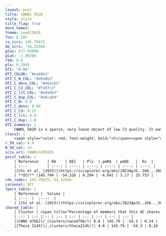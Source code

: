 ```yaml
---
layout: post
title: CWWDL 5026
style: style
title_flag: true
more_names: 
fname: cwwdl5026
fov: 0.297
ra_icrs: 145.79415
de_icrs: -54.32566
glon: 277.65098
glat: -1.00766
r50: 8.9
plx: 0.2945
UTI: "0.06"
UTI_COLOR: "#eab0b3"
UTI_C_N_COL: "#e0a6b3"
UTI_C_dens_COL: "#e6acb3"
UTI_C_C3_COL: "#fdd7c3"
UTI_C_lit_COL: "#e0a6b3"
UTI_C_dup_COL: "#a6cab9"
UTI_C_N: 0.0
UTI_C_dens: 0.04
UTI_C_C3: 0.25
UTI_C_lit: 0.0
UTI_C_dup: 1.0
UTI_summary: |
    CWWDL 5026 is a sparse, very loose object of low C3 quality. It was recently reported in the literature. This object shares a very small percentage of members with 2 later reported entries.<br><br><span style="color: #99180f; font-weight: bold;">Warning: </span>contains less than 25 stars with <i>P>0.5</i> estimated.
class3: |
    <span style="color: red; font-weight: bold;">C</span><span style="color: red; font-weight: bold;">C</span>
r_50_val: 8.9
N_50_val: 15
scix_url: CWWDL%205026
posit_table: |
    | Reference    | RA    | DEC   | Plx  | pmRA  | pmDE   |  Rv  |
    | :---         | :---: | :---: | :---: | :---: | :---: | :---: |
    |[Chi et al. (2023)](https://scixplorer.org/abs/2023ApJS..266...36C) | 145.798 | -54.316 | 0.299 | -4.666 | 3.177 | -- |
    | **UCC** |145.794 | -54.326 | 0.294 | -4.642 | 3.17 | 25.753 | 
cds_radec: 145.79415,-54.32566
carousel: UCC
fpars_table: |
    | Reference |  Values |
    | :---  |  :---:  |
    | [Chi et al. (2023)](https://scixplorer.org/abs/2023ApJS..266...36C) | `logAge=5.3, Z=-0.4` |
shared_table: |
    | Cluster | <span title="Percentage of members that this OC shares with the ones listed">%</span>   | RA   | DEC   | Plx   | pmRA  | pmDE  | Rv | UTI |
    | :-: | :-: |:-: | :-: | :-: | :-: | :-: | :-: | :-: |
    |[CWNU 4766](/_clusters/cwnu4766/)| 8.0 | 145.79 | -54.3 | 0.24 | -4.6 | 3.01 | -- |0.07 |
    |[Theia 2145](/_clusters/theia2145/)| 4.0 | 145.79 | -54.3 | 0.24 | -4.6 | 3.01 | -- |0.28 |
---
```

